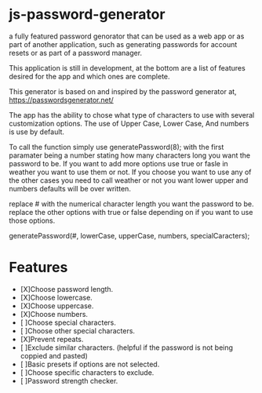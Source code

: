 # js-password-generator
a fully featured password genorator that can be used as a web app or as part of another application, such as generating passwords for account resets or as part of a password manager.

This application is still in development, at the bottom are a list of features desired for the app and which ones are complete.

This generator is based on and inspired by the password generator at, 
https://passwordsgenerator.net/

The app has the ability to chose what type of characters to use with several customization options.  The use of Upper Case, Lower Case, And numbers is use by default.

To call the function simply use generatePassword(8); with the first paramater being a number stating how many characters long you want the password to be.  If you want to add more options use true or fasle in weather you want to use them or not.  If you choose you want to use any of the other cases you need to call weather or not you want lower upper and numbers defaults will be over written.

replace # with the numerical character length you want the password to be.
replace the other options with true or false depending on if you want to use those options.

generatePassword(#, lowerCase, upperCase, numbers, specialCaracters);

# Features
- [X]Choose password length.
- [X]Choose lowercase.
- [X]Choose uppercase.
- [X]Choose numbers.
- [ ]Choose special characters.
- [ ]Choose other special characters.
- [X]Prevent repeats.
- [ ]Exclude similar characters. (helpful if the password is not being coppied and pasted)
- [ ]Basic presets if options are not selected.
- [ ]Choose specific characters to exclude.
- [ ]Password strength checker.